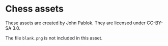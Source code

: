# Chess assets

These assets are created by John Pablok. They are licensed under CC-BY-SA 3.0.

The file `blank.png` is not included in this asset.
